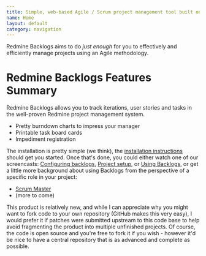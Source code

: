 ```yaml
---
title: Simple, web-based Agile / Scrum project management tool built on Redmine
name: Home
layout: default
category: navigation
---
```

Redmine Backlogs aims to do _just enough_ for you to effectively and
efficiently manage projects using an Agile methodology.

# Redmine Backlogs Features Summary

Redmine Backlogs allows you to track iterations, user stories and tasks in the
well-proven Redmine project management system.

-   Pretty burndown charts to impress your manager
-   Printable task board cards
-   Impediment registration

The installation is pretty simple (we think), the [installation instructions](Installation.html) should get you started. Once that's
done, you could either watch one of our screencasts: [Configuring backlogs](BacklogsConfiguration), 
[Project setup](SettingUpYourProject.html), or [Using
Backlogs](Usage.html), or get a little more background about
using Backlogs from the perspective of a specific role in your
project:

- [Scrum Master](UseCaseScrumMaster.html)
- (more to come)

This product is relatively new, and while I can appreciate why you
might want to fork code to your own repository (GitHub makes this very
easy), I would prefer it if patches were submitted upstream to this code base to help
avoid fragmenting the product into multiple unfinished projects. Of
course, the code is open source and you're free to fork it if you wish - however it'd be nice to have a central repository that is as
advanced and complete as possible.

